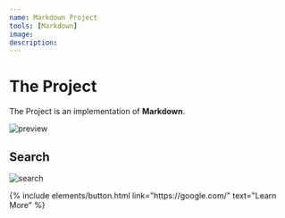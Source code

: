 ```yaml
---
name: Markdown Project
tools: [Markdown]
image: 
description: 
---
```


# The Project

The Project is an implementation of **Markdown**.

![preview](https://www.sketchappsources.com/resources/source-image/we-were-soldiers-landing-page-dbruggisser.jpg)

## Search 

![search](https://www.sketchappsources.com/resources/source-image/microsoft-windows-10-virtual-keyboard-diogo-sousa.png)

<p class="text-center">
{% include elements/button.html link="https://google.com/" text="Learn More" %}
</p>
